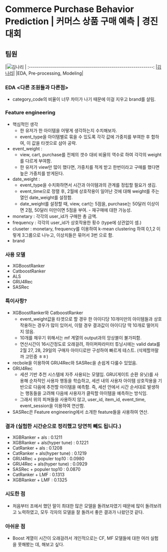 # Commerce Purchase Behavior Prediction | 커머스 상품 구매 예측 | 경진대회
## 팀원
|![김나리](https://avatars.githubusercontent.com/u/137861675?v=4) |
:--------------------------------------------------------------: 
|[김나리](https://github.com/narykkim)|
|EDA, Pre-processing, Modeling|

### EDA <다른 조원들과 다른점>
- category_code의 비율이 너무 차이가 나기 때문에 이걸 지우고 brand를 살림.

### Feature engineering
- 핵심적인 생각
    - 한 유저가 한 아이템을 어떻게 생각하는지 수치해보자. 
    - event_type을 아이템별로 묶을 수 있도록 각각 값에 가중치를 부여한 후 합하여, 이 값을 타겟으로 삼아 공략.
- event_weight :
    - view, cart, purchase를 전체의 갯수 대비 비율의 역수로 하여 각각의 weight를 다르게 부여함.
    - 한 유저가 view만 많이 했다면, 가중치를 적게 받고 한번이라고 구매를 했다면 높은 가중치를 받게된다.
- date_weight :
    - event_type을 수치화하면서 시간과 아이템과의 관계를 정립할 필요가 생김. 
    - event_time으로 정렬 후, 2월에 상호작용이 일어난 것에 대해 weight를 주는 열인 date_weight를 설정함.
    - date_weight를 설정할 때, view, cart는 5점을, purchase는 50달러 이상이면 2점, 50달러 미만이면 5점을 부여. - 재구매에 대한 가능성.
- monetary : 각각의 user_id가 구매한  총 금액.
- frequency : 각각의 user_id가 상호작용한 횟수 (type에 상관없이 셈.)
- cluseter : monetary, frequency를 이용하여 k-mean clustering 하여 0,1,2 이렇게 3그룹으로 나누고, 이상치들은 묶어서 3번 으로 함.
- brand


### 사용 모델
- XGBoostRanker
- CatboostRanker
- ALS
- GRU4Rec
- SASRec

### 특이사항?
- XGBoostRanker와 CatboostRanker
  - event_weight값을 타겟으로 할 경우 한 아이디당 10개미만의 아이템들과 상호작용하는 경우가 많이 있어서, 이럴 경우 결과값이 아이디당 딱 10개로 떨어지지 않음.
  - 10개를 채우기 위해서는 mf 계열의 output과의 앙상블이 불가피함.
  - 연산시간이 16시간정도로 오래걸려, 하이퍼파라미터 튜닝시에는 valid data를 2월 27, 28, 29일의 구매자 아이디로만 구성하여 빠르게 테스트. (삭제할까말까 고민중 ㅎㅎ)
- recbole을 이용하여 GRU4Rec와 SASRec을 손쉽게 다룰수 있었음.
- GRU4Rec
  - 세션 기반 추천 시스템에 자주 사용되는 모델임. GRU(게이트 순환 유닛)를 사용해 순차적인 사용자 행동을 학습하고, 세션 내의 사용자 아이템 상호작용을 기반으로 다음에 추천할 아이템을 예측함. 즉, 세션 안에서 시간 순서대로 발생하는 행동들을 고려해 다음에 사용자가 클릭할 아이템을 예측하는 방식임.
  - 그래서 위의 피쳐들을 사용하지 않고, user_id, item_id, event_time, event_session을 이용하여 연산함.
- SASRec은 Feature engineering에서 소개한 feature들을 사용하여 연산.

### 결과 (실험한 시간순으로 정리했고 당연히 빼도 됩니다.)
- XGBRanker + als : 0.1211
- XGBRanker + als(hyper tune) : 0.1221
- CatRanker + als : 0.1208
- CatRanker + als(hyper tune) : 0.1219
- GRU4Rec + populer top10 : 0.0980
- GRU4Rec + als(hyper tune) : 0.0929
- SASRec + populer top10 : 0.0870
- CatRanker + LMF : 0.1313
- XGBRanker + LMF : 0.1325

### 시도한 점
- 처음부터 조에서 했던 말이 최대한 많은 모델을 돌려보자였기 때문에 많이 돌려보려고 노력하였고, 모두 각자의 모델을 잘 돌려서 좋은 결과가 나왔던것 같다.
  
### 아쉬운 점
- Boost 계열이 시간이 오래걸려서 개인적으로는 CF, MF 모델들에 대한 여러 실험을 못해봤는 데, 해보고 싶다.
